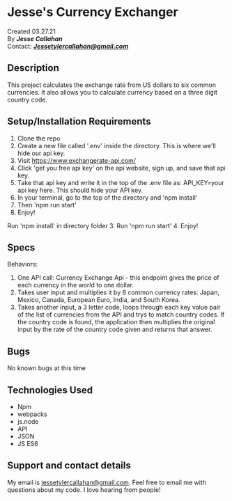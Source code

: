 # Jesse's Currency Exchanger

Created 03.27.21</br>
By _**Jesse Callahan**_</br>
Contact: _**Jessetylercallahan@gmail.com**_</br>

## Description

This project calculates the exchange rate from US dollars to six common currencies. It also allows you to calculate currency based on a three digit country code.

## Setup/Installation Requirements

1. Clone the repo 
2. Create a new file called '.env' inside the directory. This is where we'll hide our api key.
2. Visit https://www.exchangerate-api.com/
3. Click 'get you free api key' on the api website, sign up, and save that api key.
4. Take that api key and write it in the top of the .env file as: API_KEY=your api key here. This should hide your API key.
5. In your terminal, go to the top of the directory and 'npm install'
6. Then 'npm run start'
7. Enjoy!


Run 'npm install' in directory folder
3. Run 'npm run start' 
4. Enjoy!

## Specs

Behaviors:

1) One API call: Currency Exchange Api - this endpoint gives the price of each currency in the world to one dollar.
2) Takes user input and multiplies it by 6 common currency rates: Japan, Mexico, Canada, European Euro, India, and South Korea.
3) Takes another input, a 3 letter code, loops through each key value pair of the list of currencies from the API and trys to match country codes. If the country code is found, the application then multiplies the original input by the rate of the country code given and returns that answer. 

## Bugs

No known bugs at this time

## Technologies Used
* Npm
* webpacks
* js.node
* API
* JSON
* JS ES6

## Support and contact details
My email is jessetylercallahan@gmail.com. Feel free to email me with questions about my code. I love hearing from people!

